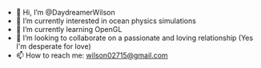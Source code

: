 - 👋 Hi, I’m @DaydreamerWilson
- 👀 I’m currently interested in ocean physics simulations
- 🌱 I’m currently learning OpenGL
- 💞️ I’m looking to collaborate on a passionate and loving relationship (Yes I'm desperate for love)
- 📫 How to reach me: wilson02715@gmail.com

<!---
DaydreamerWilson/DaydreamerWilson is a ✨ special ✨ repository because its `README.md` (this file) appears on your GitHub profile.
You can click the Preview link to take a look at your changes.
--->
